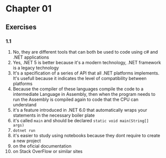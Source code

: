 # Chapter 01

## Exercises

### 1.1
1. No, they are different tools that can both be used to code using c# and .NET applications
2. Yes, .NET 5 is better because it's a modern technology, .NET framework is a legacy technology
3. It's a specification of a series of API that all .NET platforms implements. It's usefull because it indicates the level of compatibility between platforms
4. Because the compiler of these languages compile the code to a intermediate Language in Assembly, then when the program needs to run the Assembly is compiled again to code that the CPU can understand
5. it's a feature introduced in .NET 6.0 that automatically wraps your statements in the necessary boiler plate
6. it's called ```main``` and should be declared ```static void main(String[] args)```
7. ```dotnet run```
8. it's easier to study using notebooks because they dont require to create a new project
9. on the oficial documentation
10. on Stack OverFlow or similar sites